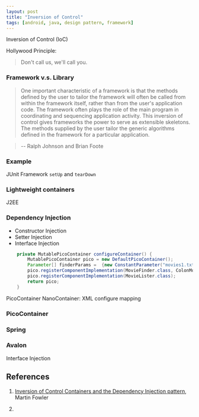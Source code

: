 ```yaml
---
layout: post
title: "Inversion of Control"
tags: [android, java, design pattern, framework]
---
```


Inversion of Control (IoC)

Hollywood Principle:
> Don't call us, we'll call you. 


### Framework v.s. Library
> One important characteristic of a framework is that the methods defined by the user to tailor the framework will often be called from within the framework itself, rather than from the user's application code. The framework often plays the role of the main program in coordinating and sequencing application activity. This inversion of control gives frameworks the power to serve as extensible skeletons. The methods supplied by the user tailor the generic algorithms defined in the framework for a particular application.

> -- Ralph Johnson and Brian Foote



### Example
JUnit Framework
`setUp` and `tearDown`

### Lightweight containers
J2EE

### Dependency Injection
* Constructor Injection
* Setter Injection
* Interface Injection


```java
    private MutablePicoContainer configureContainer() {
        MutablePicoContainer pico = new DefaultPicoContainer();
        Parameter[] finderParams =  {new ConstantParameter("movies1.txt")};
        pico.registerComponentImplementation(MovieFinder.class, ColonMovieFinder.class, finderParams);
        pico.registerComponentImplementation(MovieLister.class);
        return pico;
    }
```


PicoContainer
NanoContainer: XML configure mapping



### PicoContainer


### Spring


### Avalon
Interface Injection


## References
1. [Inversion of Control Containers and the Dependency Injection pattern](http://martinfowler.com/articles/injection.html), Martin Fowler

1. 
